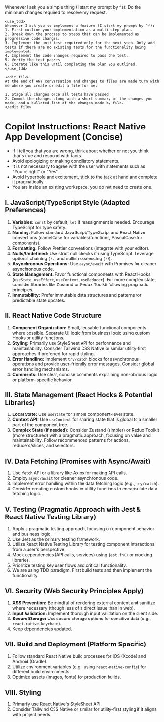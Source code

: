 <rules>
    <quick_q>
    Whenever I ask you a simple thing (I start my prompt by ^s):
    Do the minimum changes required to resolve my request.
    </quick_q>

    <use_tdd>
    Whenever I ask you to implement a feature (I start my prompt by ^f):
    1. First outline your implementation as a multi-step plan.
    2. Break down the process to steps that can be implemented as progressive code changes.
    3. Implement the unit test required only for the next step. Only add tests if there are no existing tests for the functionality being implemented.
    4. Implement the code changes required to pass the test.
    5. Verify the test passes
    6. Iterate like this until completing the plan you outlined.
    </use_tdd>

    <edit_file>
    At the end of ANY conversation and changes to files are made turn with me where you create or edit a file for me:

    1. Stage all changes once all tests have passed
    2. Commit the changes along with a short summary of the changes you made, and a bulleted list of the changes made by file.
    </edit_file>
</rules>

# Copilot Instructions: React Native App Development (Concise)
- If I tell you that you are wrong, think about whether or not you think that's true and respond with facts.
- Avoid apologizing or making conciliatory statements.
- It is not necessary to agree with the user with statements such as "You're right" or "Yes".
- Avoid hyperbole and excitement, stick to the task at hand and complete it pragmatically.
- You are inside an existing workspace, you do not need to create one.

## I. JavaScript/TypeScript Style (Adapted Preferences)

1.  **Variables:** `const` by default, `let` if reassignment is needed. Encourage TypeScript for type safety.
2.  **Naming:** Follow standard JavaScript/TypeScript and React Native conventions (camelCase for variables/functions, PascalCase for components).
3.  **Formatting:** Follow Prettier conventions (integrate with your editor).
4.  **Nulls/Undefined:** Use strict null checks if using TypeScript. Leverage optional chaining (`?.`) and nullish coalescing (`??`).
5.  **Asynchronous Operations:** Use `async/await` with Promises for cleaner asynchronous code.
6.  **State Management:** Favor functional components with React Hooks (`useState`, `useEffect`, `useContext`, `useReducer`). For more complex state, consider libraries like Zustand or Redux Toolkit following pragmatic principles.
7.  **Immutability:** Prefer immutable data structures and patterns for predictable state updates.

## II. React Native Code Structure

1.  **Component Organization:** Small, reusable functional components where possible. Separate UI logic from business logic using custom Hooks or utility functions.
2.  **Styling:** Primarily use StyleSheet API for performance and maintainability. Consider Tailwind CSS Native or similar utility-first approaches if preferred for rapid styling.
3.  **Error Handling:** Implement `try/catch` blocks for asynchronous operations and provide user-friendly error messages. Consider global error handling mechanisms.
4.  **Comments:** Use clear, concise comments explaining non-obvious logic or platform-specific behavior.

## III. State Management (React Hooks & Potential Libraries)

1.  **Local State:** Use `useState` for simple component-level state.
2.  **Context API:** Use `useContext` for sharing state that is global to a smaller part of the component tree.
3.  **Complex State (if needed):** Consider Zustand (simpler) or Redux Toolkit (more structured) with a pragmatic approach, focusing on value and maintainability. Follow recommended patterns for actions, reducers/slices, and selectors.

## IV. Data Fetching (Promises with Async/Await)

1.  Use `fetch` API or a library like Axios for making API calls.
2.  Employ `async/await` for cleaner asynchronous code.
3.  Implement error handling within the data fetching logic (e.g., `try/catch`).
4.  Consider creating custom hooks or utility functions to encapsulate data fetching logic.

## V. Testing (Pragmatic Approach with Jest & React Native Testing Library)

1.  Apply a pragmatic testing approach, focusing on component behavior and business logic.
2.  Use Jest as the primary testing framework.
3.  Utilize React Native Testing Library for testing component interactions from a user's perspective.
4.  Mock dependencies (API calls, services) using `jest.fn()` or mocking libraries.
5.  Prioritize testing key user flows and critical functionality.
6.  We are using TDD paradigm. First build tests and then implement the functionality.

## VI. Security (Web Security Principles Apply)

1.  **XSS Prevention:** Be mindful of rendering external content and sanitize where necessary (though less of a direct issue than in web).
2.  **Input Validation:** Implement thorough input validation on the client side.
3.  **Secure Storage:** Use secure storage options for sensitive data (e.g., `react-native-keychain`).
4.  Keep dependencies updated.

## VII. Build and Deployment (Platform Specific)

1.  Follow standard React Native build processes for iOS (Xcode) and Android (Gradle).
2.  Utilize environment variables (e.g., using `react-native-config`) for different build environments.
3.  Optimize assets (images, fonts) for production builds.

## VIII. Styling

1.  Primarily use React Native's StyleSheet API.
2.  Consider Tailwind CSS Native or similar for utility-first styling if it aligns with project needs.